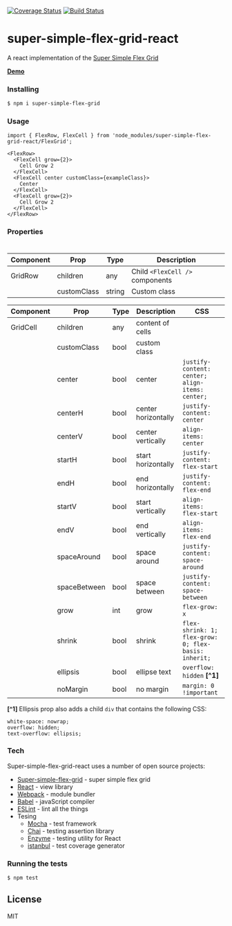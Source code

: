 [![Coverage Status](https://coveralls.io/repos/github/open-sauces/super-simple-flex-grid-react/badge.svg?branch=master)](https://coveralls.io/github/open-sauces/super-simple-flex-grid-react?branch=master) [![Build Status](https://travis-ci.org/open-sauces/super-simple-flex-grid-react.svg?branch=master)](https://travis-ci.org/istanbuljs/istanbul-reports)


# super-simple-flex-grid-react

A react implementation of the [Super Simple Flex Grid](https://github.com/open-sauces/super-simple-flex-grid)

**[Demo](https://open-sauces.github.io/super-simple-flex-grid-react/src/example/build)**

### Installing

```sh
$ npm i super-simple-flex-grid
```

### Usage
```
import { FlexRow, FlexCell } from 'node_modules/super-simple-flex-grid-react/FlexGrid';

<FlexRow>
  <FlexCell grow={2}>
    Cell Grow 2
  </FlexCell>
  <FlexCell center customClass={exampleClass}>
    Center
  </FlexCell>
  <FlexCell grow={2}>
    Cell Grow 2
  </FlexCell>
</FlexRow>
```

### Properties
#

| Component | Prop        | Type   | Description                     |
| --------- | ----------- | ------ | ------------------------------- |
| GridRow   | children    | any    | Child `<FlexCell />` components |
|           | customClass | string | Custom class                    |


| Component | Prop         | Type | Description         | CSS                                                  |
| --------- | ------------ | -----| --------------------| ---------------------------------------------------- |
| GridCell  | children     | any  | content of cells    |                                                      |
|           | customClass  | bool | custom class        |                                                      |
|           | center       | bool | center              | `justify-content: center; align-items: center;`      |
|           | centerH      | bool | center horizontally | `justify-content: center`                            |
|           | centerV      | bool | center vertically   | `align-items: center`                                |
|           | startH       | bool | start horizontally  | `justify-content: flex-start`                        |
|           | endH         | bool | end horizontally    | `justify-content: flex-end`                          |
|           | startV       | bool | start vertically    | `align-items: flex-start`                            |
|           | endV         | bool | end vertically      | `align-items: flex-end`                              |
|           | spaceAround  | bool | space around        | `justify-content: space-around`                      |
|           | spaceBetween | bool | space between       | `justify-content: space-between`                     |
|           | grow         | int  | grow                | `flex-grow: x`                                       |
|           | shrink       | bool | shrink              | `flex-shrink: 1; flex-grow: 0; flex-basis: inherit;` |
|           | ellipsis     | bool | ellipse text        | `overflow: hidden` **[^1]**                          |
|           | noMargin     | bool | no margin           | `margin: 0 !important`                               |

**[^1]**  Ellipsis prop also adds a child `div` that contains the following CSS:
```
white-space: nowrap;
overflow: hidden;
text-overflow: ellipsis;
```

### Tech

Super-simple-flex-grid-react uses a number of open source projects:

* [Super-simple-flex-grid](https://github.com/open-sauces/super-simple-flex-grid) - super simple flex grid
* [React](https://facebook.github.io/react) - view library
* [Webpack](http://webpack.github.io) - module bundler
* [Babel](https://babeljs.io) - javaScript compiler
* [ESLint](http://eslint.org) - lint all the things
* Tesing
  * [Mocha](https://mochajs.org) - test framework
  * [Chai](http://chaijs.com) - testing assertion library
  * [Enzyme](https://github.com/airbnb/enzyme) - testing utility for React
  * [istanbul](https://istanbul.js.org) - test coverage generator


### Running the tests

```sh
$ npm test
```

License
----

MIT
